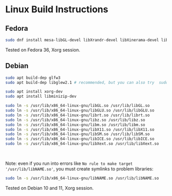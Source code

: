 # Linux Build Instructions

## Fedora

```bash
sudo dnf install mesa-libGL-devel libXrandr-devel libXinerama-devel libXcursor-devel libXi-devel
```

Tested on Fedora 36, Xorg session.

## Debian

```bash
sudo apt build-dep glfw3
sudo apt build-dep libglew2.1 # recommended, but you can also try  sudo apt install libglu1-mesa-dev

sudo apt install xorg-dev
sudo apt install libminizip-dev

sudo ln -s /usr/lib/x86_64-linux-gnu/libGL.so /usr/lib/libGL.so
sudo ln -s /usr/lib/x86_64-linux-gnu/libGLU.so /usr/lib/libGLU.so
sudo ln -s /usr/lib/x86_64-linux-gnu/librt.so /usr/lib/librt.so
sudo ln -s /usr/lib/x86_64-linux-gnu/libz.so /usr/lib/libz.so
sudo ln -s /usr/lib/x86_64-linux-gnu/libm.so /usr/lib/libm.so
sudo ln -s /usr/lib/x86_64-linux-gnu/libX11.so /usr/lib/libX11.so
sudo ln -s /usr/lib/x86_64-linux-gnu/libSM.so /usr/lib/libSM.so
sudo ln -s /usr/lib/x86_64-linux-gnu/libICE.so /usr/lib/libICE.so
sudo ln -s /usr/lib/x86_64-linux-gnu/libXext.so /usr/lib/libXext.so
```

<br>

Note: even if you run into errors like `No rule to make target '/usr/lib/libNAME.so'`, 
you must create symlinks to problem libraries:

```bash
sudo ln -s /usr/lib/x86_64-linux-gnu/libNAME.so /usr/lib/libNAME.so
```

Tested on Debian 10 and 11, Xorg session.
